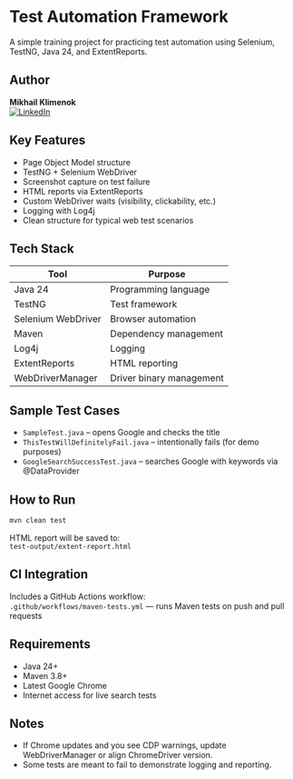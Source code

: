 # Test Automation Framework

A simple training project for practicing test automation using Selenium, TestNG, Java 24, and ExtentReports.

## Author  
**Mikhail Klimenok**  
[![LinkedIn](https://img.shields.io/badge/LinkedIn-Connect-blue?style=flat&logo=linkedin)](https://www.linkedin.com/in/mikhail-klimenok/)

## Key Features  
- Page Object Model structure  
- TestNG + Selenium WebDriver  
- Screenshot capture on test failure  
- HTML reports via ExtentReports  
- Custom WebDriver waits (visibility, clickability, etc.)  
- Logging with Log4j  
- Clean structure for typical web test scenarios  

## Tech Stack  
| Tool               | Purpose                    |
|--------------------|----------------------------|
| Java 24            | Programming language       |
| TestNG             | Test framework             |
| Selenium WebDriver | Browser automation         |
| Maven              | Dependency management      |
| Log4j              | Logging                    |
| ExtentReports      | HTML reporting             |
| WebDriverManager   | Driver binary management   |

## Sample Test Cases  
- `SampleTest.java` – opens Google and checks the title  
- `ThisTestWillDefinitelyFail.java` – intentionally fails (for demo purposes)  
- `GoogleSearchSuccessTest.java` – searches Google with keywords via @DataProvider  

## How to Run  
```bash
mvn clean test
```

HTML report will be saved to:  
`test-output/extent-report.html`

## CI Integration

Includes a GitHub Actions workflow:  
`.github/workflows/maven-tests.yml` — runs Maven tests on push and pull requests

## Requirements  
- Java 24+  
- Maven 3.8+  
- Latest Google Chrome  
- Internet access for live search tests

## Notes  
- If Chrome updates and you see CDP warnings, update WebDriverManager or align ChromeDriver version.  
- Some tests are meant to fail to demonstrate logging and reporting.
